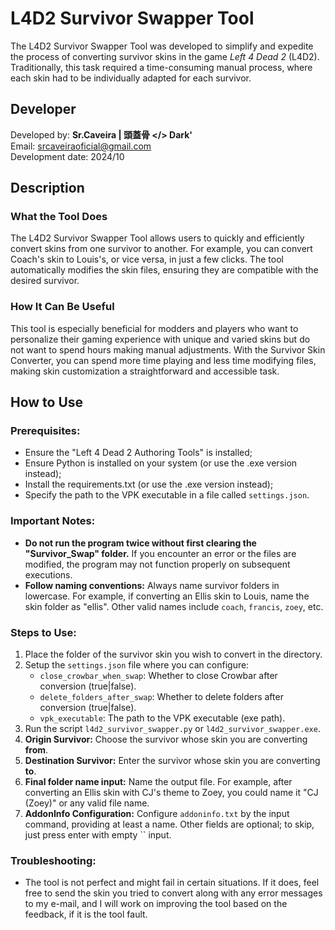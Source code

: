 # L4D2 Survivor Swapper Tool

The L4D2 Survivor Swapper Tool was developed to simplify and expedite the process of converting survivor skins in the game *Left 4 Dead 2* (L4D2). Traditionally, this task required a time-consuming manual process, where each skin had to be individually adapted for each survivor.

## Developer

Developed by: **Sr.Caveira | 頭蓋骨 </> Dark'**  
Email: srcaveiraoficial@gmail.com  
Development date: 2024/10

## Description

### What the Tool Does

The L4D2 Survivor Swapper Tool allows users to quickly and efficiently convert skins from one survivor to another. For example, you can convert Coach's skin to Louis's, or vice versa, in just a few clicks. The tool automatically modifies the skin files, ensuring they are compatible with the desired survivor.

### How It Can Be Useful

This tool is especially beneficial for modders and players who want to personalize their gaming experience with unique and varied skins but do not want to spend hours making manual adjustments. With the Survivor Skin Converter, you can spend more time playing and less time modifying files, making skin customization a straightforward and accessible task.

## How to Use

### Prerequisites:
- Ensure the "Left 4 Dead 2 Authoring Tools" is installed;
- Ensure Python is installed on your system (or use the .exe version instead);
- Install the requirements.txt (or use the .exe version instead);
- Specify the path to the VPK executable in a file called `settings.json`.

### Important Notes:
- **Do not run the program twice without first clearing the "Survivor_Swap" folder.** If you encounter an error or the files are modified, the program may not function properly on subsequent executions.
- **Follow naming conventions:** Always name survivor folders in lowercase. For example, if converting an Ellis skin to Louis, name the skin folder as "ellis". Other valid names include `coach`, `francis`, `zoey`, etc.

### Steps to Use:
1. Place the folder of the survivor skin you wish to convert in the directory.
2. Setup the `settings.json` file where you can configure:
   - `close_crowbar_when_swap`: Whether to close Crowbar after conversion (true|false).
   - `delete_folders_after_swap`: Whether to delete folders after conversion (true|false).
   - `vpk_executable`: The path to the VPK executable (exe path).
3. Run the script `l4d2_survivor_swapper.py` or `l4d2_survivor_swapper.exe`.
4. **Origin Survivor:** Choose the survivor whose skin you are converting **from**.
5. **Destination Survivor:** Enter the survivor whose skin you are converting **to**.
6. **Final folder name input:** Name the output file. For example, after converting an Ellis skin with CJ's theme to Zoey, you could name it "CJ (Zoey)" or any valid file name.
7. **AddonInfo Configuration:** Configure `addoninfo.txt` by the input command, providing at least a name. Other fields are optional; to skip, just press enter with empty `` input.
   
### Troubleshooting:
- The tool is not perfect and might fail in certain situations. If it does, feel free to send the skin you tried to convert along with any error messages to my e-mail, and I will work on improving the tool based on the feedback, if it is the tool fault.
